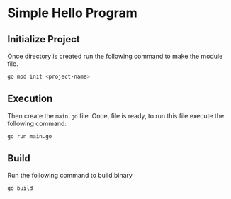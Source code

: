 # Simple Hello Program

## Initialize Project
Once directory is created run the following command to make the module file.

```bash
go mod init <project-name>
```


## Execution
Then create the `main.go` file. Once, file is ready, to run this file execute the following command:

```bash
go run main.go
```

## Build 
Run the following command to build binary
```bash
go build
```
